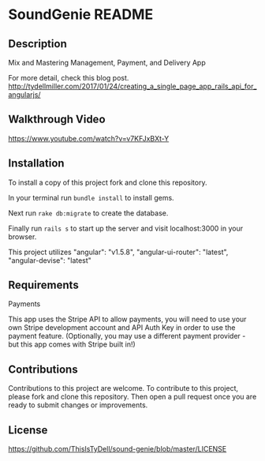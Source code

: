 # SoundGenie README

## Description
Mix and Mastering Management, Payment, and Delivery App

For more detail, check this blog post. http://tydellmiller.com/2017/01/24/creating_a_single_page_app_rails_api_for_angularjs/

## Walkthrough Video
https://www.youtube.com/watch?v=v7KFJxBXt-Y

## Installation
  To install a copy of this project fork and clone this repository.

  In your terminal run `bundle install` to install gems.

  Next run `rake db:migrate` to create the database.

  Finally run `rails s` to start up the server and visit localhost:3000 in your browser.

  This project utilizes 
     "angular": "v1.5.8", 
     "angular-ui-router": "latest",
     "angular-devise": "latest"

## Requirements
  Payments
  
  This app uses the Stripe API to allow payments, you will need to use your own Stripe development account and API Auth Key in order to use the payment feature. (Optionally, you may use a different payment provider - but this app comes with Stripe built in!)

## Contributions
Contributions to this project are welcome. To contribute to this project, please fork and clone this repository. Then open a pull request once you are ready to submit changes or improvements. 

## License
https://github.com/ThisIsTyDell/sound-genie/blob/master/LICENSE